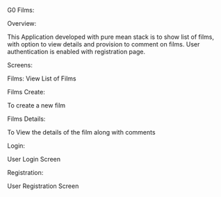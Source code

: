 G0 Films:

Overview:

This Application developed with pure mean stack is to show list of films, with option to view details and provision to comment on films. User authentication is enabled with registration page. 

Screens:

Films:
View List of Films

Films Create:

To create a new film

Films Details:

To View the details of the film along with comments

Login:

User Login Screen

Registration:

User Registration Screen
